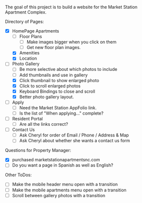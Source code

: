 The goal of this project is to build a website for the Market Station Apartment Complex.

Directory of Pages:
- [x] HomePage
Apartments
  - [ ] Floor Plans
    - [ ] Make images bigger when you click on them
    - [ ] Get new floor plan images.
  - [x] Amenities
  - [x] Location
- [ ] Photo Gallery
  - [ ] Be more selective about which photos to include
  - [ ] Add thumbnails and use in gallery
  - [x] Click thumbnail to show enlarged photo
  - [x] Click to scroll enlarged photos
  - [x] Keyboard Bindings to close and scroll
  - [x] Better photo gallery layout.
- [ ] Apply
  - [ ] Need the Market Station AppFolio link.
  - [ ] Is the list of "When applying..." complete?
- [ ] Resident Portal
  - [ ] Are all the links correct?
- [ ] Contact Us
  - [ ] Ask Cheryl for order of Email / Phone / Address & Map
  - [ ] Ask Cheryl about whether she wants a contact us form

Questions for Property Manager:
- [x] purchased marketstationapartmentsnc.com
- [ ] Do you want a page in Spanish as well as English?

Other ToDos:
- [ ] Make the mobile header menu open with a transition
- [ ] Make the mobile apartments menu open with a transition
- [ ] Scroll between gallery photos with a transition
